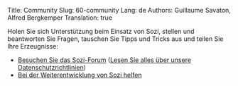 Title: Community
Slug: 60-community
Lang: de
Authors: Guillaume Savaton, Alfred Bergkemper
Translation: true

Holen Sie sich Unterstützung beim Einsatz von Sozi, stellen und beantworten Sie Fragen,
tauschen Sie Tipps und Tricks aus und teilen Sie Ihre Erzeugnisse:

* [Besuchen Sie das Sozi-Forum](/community) ([Lesen Sie alles über unsere Datenschutzrichtlinien](|filename|privacy.md))
* [Bei der Weiterentwicklung von Sozi helfen](|filename|contribute.md)
